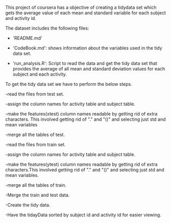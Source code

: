 This project of coursera has a objective of creating a tidydata set which gets the average value of each mean and standard variable for each subject and activity id.

The dataset includes the following files:

- 'README.md'

- 'CodeBook.md': shows information about the variables used in the tidy data set.

- 'run_analysis.R': Script to read the data and get the tidy data set that provides the average of all mean and standard deviation
   values for each subject and each activity.
   
To get the tidy data set we have to perform the below steps.

 -read the files from test set.

 -assign the column names for activity table and subject table.

 -make the features(xtest) column names readable by getting rid of extra characters. This involved getting rid of "." and "()" and 
 selecting just std and mean variables
 
 -merge all the tables of test.

 -read the files from train set.

 -assign the column names for activity table and subject table.

 -make the features(ytest) column names readable by getting rid of extra characters.This involved getting rid of "." and "()" and 
 selecting just std and mean variables.
 
 -merge all the tables of train.

 -Merge the train and test data.

 -Create the tidy data.

 -Have the tidayData sorted by subject id and activity id for easier viewing.